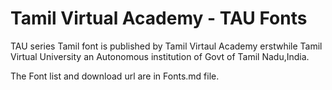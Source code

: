 # Tamil Virtual Academy - TAU Fonts


TAU series Tamil font is published by Tamil Virtaul Academy
erstwhile Tamil Virtual University an Autonomous institution
of Govt of Tamil Nadu,India.

The Font list and download url are in Fonts.md file.

